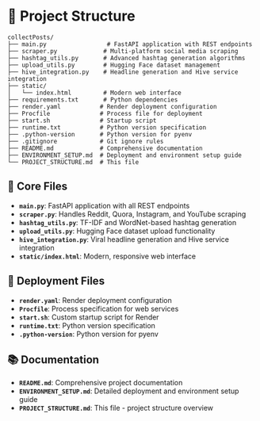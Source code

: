 # 📁 Project Structure

```
collectPosts/
├── main.py                 # FastAPI application with REST endpoints
├── scraper.py             # Multi-platform social media scraping
├── hashtag_utils.py       # Advanced hashtag generation algorithms
├── upload_utils.py        # Hugging Face dataset management
├── hive_integration.py    # Headline generation and Hive service integration
├── static/
│   └── index.html         # Modern web interface
├── requirements.txt       # Python dependencies
├── render.yaml           # Render deployment configuration
├── Procfile              # Process file for deployment
├── start.sh              # Startup script
├── runtime.txt           # Python version specification
├── .python-version       # Python version for pyenv
├── .gitignore            # Git ignore rules
├── README.md             # Comprehensive documentation
├── ENVIRONMENT_SETUP.md  # Deployment and environment setup guide
└── PROJECT_STRUCTURE.md  # This file
```

## 🎯 Core Files

- **`main.py`**: FastAPI application with all REST endpoints
- **`scraper.py`**: Handles Reddit, Quora, Instagram, and YouTube scraping
- **`hashtag_utils.py`**: TF-IDF and WordNet-based hashtag generation
- **`upload_utils.py`**: Hugging Face dataset upload functionality
- **`hive_integration.py`**: Viral headline generation and Hive service integration
- **`static/index.html`**: Modern, responsive web interface

## 🚀 Deployment Files

- **`render.yaml`**: Render deployment configuration
- **`Procfile`**: Process specification for web services
- **`start.sh`**: Custom startup script for Render
- **`runtime.txt`**: Python version specification
- **`.python-version`**: Python version for pyenv

## 📚 Documentation

- **`README.md`**: Comprehensive project documentation
- **`ENVIRONMENT_SETUP.md`**: Detailed deployment and environment setup guide
- **`PROJECT_STRUCTURE.md`**: This file - project structure overview
